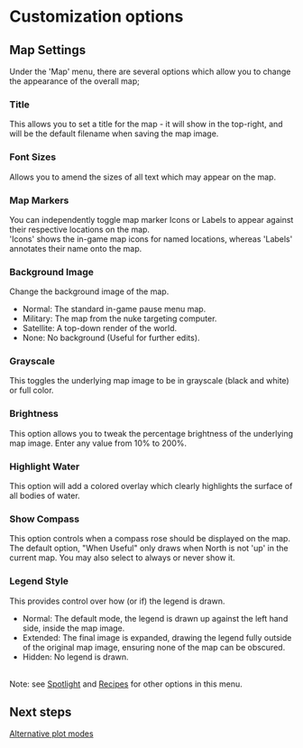 # Customization options

## Map Settings
Under the 'Map' menu, there are several options which allow you to change the appearance of the overall map;

### Title
This allows you to set a title for the map - it will show in the top-right, and will be the default filename when saving the map image.

### Font Sizes
Allows you to amend the sizes of all text which may appear on the map.

### Map Markers
You can independently toggle map marker Icons or Labels to appear against their respective locations on the map.<br/>
'Icons' shows the in-game map icons for named locations, whereas 'Labels' annotates their name onto the map.<br/>

### Background Image
Change the background image of the map.
- Normal: The standard in-game pause menu map.
- Military: The map from the nuke targeting computer.
- Satellite: A top-down render of the world.
- None: No background (Useful for further edits).

### Grayscale
This toggles the underlying map image to be in grayscale (black and white) or full color.

### Brightness
This option allows you to tweak the percentage brightness of the underlying map image. Enter any value from 10% to 200%.

### Highlight Water
This option will add a colored overlay which clearly highlights the surface of all bodies of water.

### Show Compass
This option controls when a compass rose should be displayed on the map. The default option, "When Useful" only draws when North is not 'up' in the current map. You may also select to always or never show it.

### Legend Style
This provides control over how (or if) the legend is drawn.
* Normal: The default mode, the legend is drawn up against the left hand side, inside the map image.
* Extended: The final image is expanded, drawing the legend fully outside of the original map image, ensuring none of the map can be obscured.
* Hidden: No legend is drawn.
<br/><br/>

Note: see [Spotlight](Spotlight.md) and [Recipes](Recipes.md) for other options in this menu.

## Next steps
[Alternative plot modes](Plot_modes.md)
